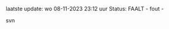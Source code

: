 laatste update: 
wo 08-11-2023 23:12   uur 
Status: FAALT - fout - 
<div class="service R">svn</div>
